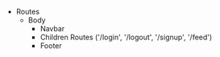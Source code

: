 - Routes
  - Body
    - Navbar
    - Children Routes ('/login', '/logout', '/signup', '/feed')
    - Footer
